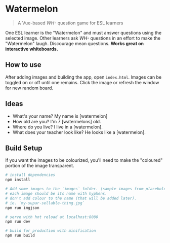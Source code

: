 # Watermelon

> A Vue-based *WH-* question game for ESL learners

One ESL learner is the "Watermelon" and must answer questions using the selected image. Other learners ask *WH-* questions in an effort to make the "Watermelon" laugh. Discourage mean questions. **Works great on interactive whiteboards.**

## How to use

After adding images and building the app, open `index.html`. Images can be toggled on or off until one remains. Click the image or refresh the window for new random board.

## Ideas
 * What's your name? My name is [watermelon]
 * How old are you? I'm 7 [watermelons] old.
 * Where do you live? I live in a [watermelon].
 * What does your teacher look like? He looks like a [watermelon].

## Build Setup

If you want the images to be colourized, you'll need to make the "coloured" portion of the image transparent.

``` bash
# install dependencies
npm install

# Add some images to the `images` folder. (sample images from placehold.it)
# each image should be its name with hyphens.
# don't add colour to the name (that will be added later).
# ie. `my-supar-sellable-thing.jpg`
npm run imgjson

# serve with hot reload at localhost:8080
npm run dev

# build for production with minification
npm run build
```
